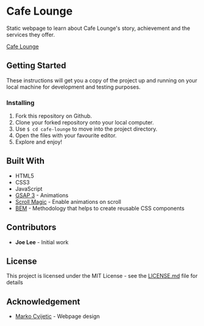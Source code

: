 # Cafe Lounge
 
Static webpage to learn about Cafe Lounge's story, achievement and the services they offer.
 
[Cafe Lounge](https://joedravarol.github.io/cafe-lounge/)
 
## Getting Started
 
These instructions will get you a copy of the project up and running on your local machine for development and testing purposes.
 
### Installing
 
1. Fork this repository on Github.
1. Clone your forked repository onto your local computer.
1. Use `$ cd cafe-lounge` to move into the project directory.
1. Open the files with your favourite editor.
1. Explore and enjoy!
 
## Built With
* HTML5
* CSS3
* JavaScript
* [GSAP 3](https://greensock.com/3/) - Animations
* [Scroll Magic](https://scrollmagic.io/) - Enable animations on scroll
* [BEM](http://getbem.com/) - Methodology that helps to create reusable CSS components
 
## Contributors
* __Joe Lee__ - Initial work
 
## License
 
This project is licensed under the MIT License - see the [LICENSE.md](LICENSE) file for details
 
## Acknowledgement
* [Marko Cvijetic](https://twitter.com/markocvijetic) - Webpage design